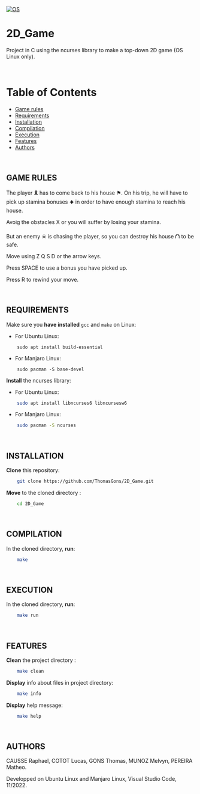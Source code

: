 [![OS](https://img.shields.io/badge/os-linux-blue.svg)](https://shields.io/)

# 2D_Game

Project in C using the ncurses library to make a top-down 2D game (OS Linux only).

<br>

# Table of Contents
 
- [Game rules](#game-rules)
- [Requirements](#requirements)
- [Installation](#installation)
- [Compilation](#compilation)
- [Execution](#execution)
- [Features](#features)
- [Authors](#authors)

<br>

## GAME RULES

The player 🎗 has to come back to his house ⚑. On his trip, he will have to pick up stamina bonuses ✦ in order to have enough stamina to reach his house.

Avoig the obstacles X or you will suffer by losing your stamina.

But an enemy ☠ is chasing the player, so you can destroy his house ⛫ to be safe.

Move using  Z Q S D or the arrow keys.

Press SPACE to use a bonus you have picked up.

Press R to rewind your move.

<br>

## REQUIREMENTS

Make sure you **have installed** `gcc` and `make` on Linux:
* For Ubuntu Linux:
```
    sudo apt install build-essential
```
* For Manjaro Linux:
```
    sudo pacman -S base-devel
```
**Install** the ncurses library:
* For Ubuntu Linux: 
```sh
    sudo apt install libncurses6 libncursesw6
```
* For Manjaro Linux:
```sh
    sudo pacman -S ncurses
```
<br>

## INSTALLATION

**Clone** this repository:
```sh
    git clone https://github.com/ThomasGons/2D_Game.git
```
**Move** to the cloned directory :
```sh
    cd 2D_Game
```
<br>

## COMPILATION

In the cloned directory, **run**:
```sh
    make
```
<br>

## EXECUTION

In the cloned directory, **run**:
```sh
    make run
```
<br>

## FEATURES

**Clean** the project directory :
```sh
    make clean
```
**Display** info about files in project directory:
```sh
    make info
```
**Display** help message:
```sh
    make help
```
<br>

## AUTHORS

CAUSSE Raphael, COTOT Lucas, GONS Thomas, MUNOZ Melvyn, PEREIRA Matheo.

Developped on Ubuntu Linux and Manjaro Linux, Visual Studio Code, 11/2022.